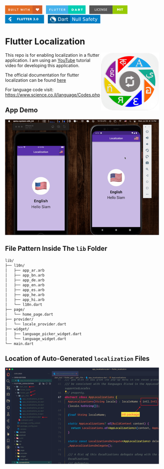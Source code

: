 <img src="screenshots/badges/built-with-love.svg" height="28px"/>&nbsp;&nbsp;
<img src="screenshots/badges/flutter-dart.svg" height="28px" />&nbsp;&nbsp;
<a href="https://choosealicense.com/licenses/mit/" target="_blank"><img src="screenshots/badges/license-MIT.svg" height="28px" /></a>&nbsp;&nbsp;
<img src="screenshots/badges/Flutter-3.svg" height="28px" />&nbsp;&nbsp;
<img src="screenshots/badges/dart-null_safety-blue.svg" height="28px"/>

# Flutter Localization

<img align="right" src="screenshots/store_icons/playstore.png" height="190"></img>

This repo is for enabling localization in a flutter application. I am using an [YouTube](https://www.youtube.com/watch?v=Zw4KoorVxgg&t=20s) tutorial video for developing this application.

The official documentation for flutter localization can be found [here](https://docs.flutter.dev/development/accessibility-and-localization/internationalization)

For language code visit: https://www.science.co.il/language/Codes.php

## App Demo

<p align="center"><img src="screenshots/gif/app_demo.gif"></p>

## File Pattern Inside The `lib` Folder

```
lib/
├── l10n/
│   ├── app_ar.arb
│   ├── app_bn.arb
│   ├── app_de.arb
│   ├── app_en.arb
│   ├── app_es.arb
│   ├── app_he.arb
│   ├── app_hi.arb
│   └── l10n.dart
├── page/
│   └── home_page.dart
├── provider/
│   └── locale_provider.dart
├── widget/
│   ├── language_picker_widget.dart
│   └── language_widget.dart
└── main.dart
```

## Location of Auto-Generated `localization` Files

<p align="center"><img src="screenshots/generated_files.png"></p>
